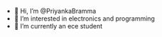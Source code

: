 - 👋 Hi, I’m @PriyankaBramma
- 👀 I’m interested in electronics and programming
- 🌱 I’m currently an ece student

<!---
PriyankaBramma/PriyankaBramma is a ✨ special ✨ repository because its `README.md` (this file) appears on your GitHub profile.
You can click the Preview link to take a look at your changes.
--->
